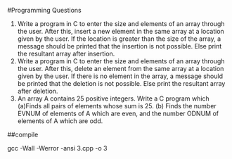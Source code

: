 #Programming Questions

1. Write a program in C to enter the size and elements of an
array through the user. After this, insert a new element in the
same array at a location given by the user. If the location is
greater than the size of the array, a message should be printed
that the insertion is not possible. Else print the resultant array
after insertion.
2. Write a program in C to enter the size and elements of an
array through the user. After this, delete an element from the
same array at a location given by the user. If there is no
element in the array, a message should be printed that the
deletion is not possible. Else print the resultant array after
deletion.
3. An array A contains 25 positive integers. Write a C program
which
(a)Finds all pairs of elements whose sum is 25.
(b) Finds the number EVNUM of elements of A which are
even, and the number ODNUM of elements of A which
are odd.

##compile

gcc -Wall -Werror -ansi 3.cpp -o 3
